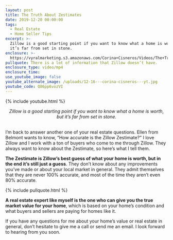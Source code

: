 ```yaml
---
layout: post
title: The Truth About Zestimates
date: 2019-12-20 00:00:00
tags:
  - Real Estate
  - Home Seller Tips
excerpt: >-
  Zillow is a good starting point if you want to know what a home is worth, but
  it’s far from set in stone.
enclosure: >-
  https://vyralmarketing.s3.amazonaws.com/Corina+Cisneros/Videos/The+Truth+About+Zestimates.mp4
pullquote: There is a lot of information that Zillow doesn’t have.
enclosure_type: video/mp4
enclosure_time:
use_youtube_image: false
youtube_alternate_image: /uploads/12-16---corina-cisneros---yt.jpg
youtube_code: Q86pp6vozVI
---
```


{% include youtube.html %}

<center><em>Zillow is a good starting point if you want to know what a home is worth, but it&rsquo;s far from set in stone.</em></center>

<br>I’m back to answer another one of your real estate questions. Ellen from Belmont wants to know, “How accurate is the Zillow Zestimate?” I love Zillow and I work with a ton of buyers who come to me through Zillow. They always want to know about the Zestimate, so here’s what I tell them.

**The Zestimate is Zillow’s best guess of what your home is worth, but in the end it’s still just a guess**. They don’t know about any improvements you’ve made or about your local market in general. They admit themselves that they are never 100% accurate, and most of the time they aren’t even 80% accurate.

{% include pullquote.html %}

**A real estate expert like myself is the one who can give you the true market value for your home**, which is based on your home’s condition and what buyers and sellers are paying for homes like it.

If you have any questions for me about your home’s value or real estate in general, don’t hesitate to give me a call or send me an email. I look forward to hearing from you soon.